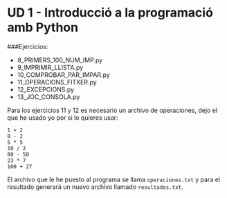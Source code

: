# UD 1 - Introducció a la programació amb Python
###Ejercicios:
- 8_PRIMERS_100_NUM_IMP.py
- 9_IMPRIMIR_LLISTA.py
- 10_COMPROBAR_PAR_IMPAR.py
- 11_OPERACIONS_FITXER.py
- 12_EXCEPCIONS.py
- 13_JOC_CONSOLA.py

Para los ejercicios 11 y 12 es necesario un archivo de operaciones, dejo el que he usado yo por si lo quieres usar:
```
1 + 2
8 - 2
5 * 5
10 / 2
80 - 50
23 * 7
100 + 27 
```
El archivo que le he puesto al programa se llama `operaciones.txt` y para el resultado generará un nuevo archivo llamado `resultados.txt`.